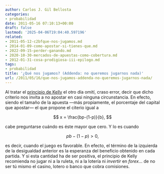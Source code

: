 ```yaml
---
author: Carlos J. Gil Bellosta
categories:
- probabilidad
date: 2011-05-16 07:10:13+00:00
draft: false
lastmod: '2025-04-06T19:04:40.597196'
related:
- 2011-05-12-c2bfque-nos-jugamos.md
- 2014-01-09-como-apostar-si-tienes-que.md
- 2022-09-15-perder-ganando.md
- 2020-10-30-mercados-de-apuestas-como-cobertura.md
- 2012-01-31-cosa-prodigiosa-iii-epilogo.md
tags:
- probabilidad
title: '¿Qué nos jugamos? (Addenda: no queremos jugarnos nada)'
url: /2011/05/16/que-nos-jugamos-addenda-no-queremos-jugarnos-nada/
---
```


Al tratar el [principio de Kelly](https://datanalytics.com/2011/05/12/que-nos-jugamos/) el otro día omití, craso error, decir que dicho criterio nos invita a no apostar en casi ninguna circunstancia. En efecto, siendo el tamaño de la apuesta —más propiamente, el porcentaje del capital que apostar— el que propone el citerio igual a



$$ x = \frac{bp-(1-p)}{b}, $$



cabe preguntarse cuándo es éste mayor que cero. Y lo es cuando



$$pb - (1-p) > 0, $$



es decir, cuando el juego es favorable. En efecto, el término de la izquierda de la desigualdad anterior es la esperanza del beneficio obtenido en cada partida. Y si esta cantidad ha de ser positiva, el principio de Kelly recomienda no jugar ni a la ruleta, ni a la lotería ni _invertir_ en _forex_... de no ser tú mismo el casino, lotero o banco que cobra comisiones.
